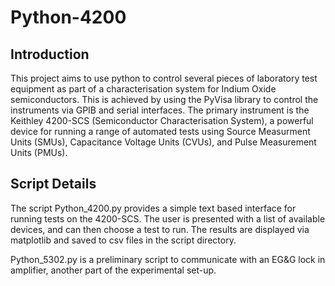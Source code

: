 # Python-4200
## Introduction
This project aims to use python to control several pieces of laboratory test equipment as part of a characterisation system for Indium Oxide semiconductors. This is achieved by using the PyVisa library to control the instruments via GPIB and serial interfaces. The primary instrument is the Keithley 4200-SCS (Semiconductor Characterisation System), a powerful device for running a range of automated tests using Source Measurment Units (SMUs), Capacitance Voltage Units (CVUs), and Pulse Measurement Units (PMUs).
## Script Details
The script Python_4200.py provides a simple text based interface for running tests on the 4200-SCS. The user is presented with a list of available devices, and can then choose a test to run. The results are displayed via matplotlib and saved to csv files in the script directory.

Python_5302.py is a preliminary script to communicate with an EG&G lock in amplifier, another part of the experimental set-up.
